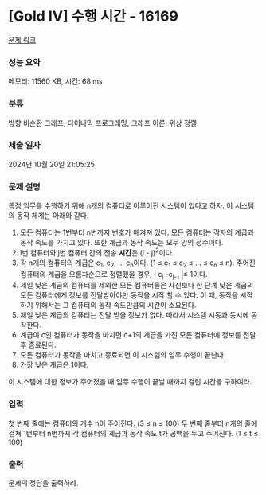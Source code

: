 # [Gold IV] 수행 시간 - 16169 

[문제 링크](https://www.acmicpc.net/problem/16169) 

### 성능 요약

메모리: 11560 KB, 시간: 68 ms

### 분류

방향 비순환 그래프, 다이나믹 프로그래밍, 그래프 이론, 위상 정렬

### 제출 일자

2024년 10월 20일 21:05:25

### 문제 설명

<p>특정 임무를 수행하기 위해 n개의 컴퓨터로 이루어진 시스템이 있다고 하자. 이 시스템의 동작 체계는 아래와 같다.</p>

<ol>
	<li>모든 컴퓨터는 1번부터 n번까지 번호가 매겨져 있다. 모든 컴퓨터는 각자의 계급과 동작 속도를 가지고 있다. 또한 계급과 동작 속도는 모두 양의 정수이다.</li>
	<li>i번 컴퓨터와 j번 컴퓨터 간의 전송 <strong>시간</strong>은 (i - j)<sup>2</sup>이다.</li>
	<li>각 n개의 컴퓨터의 계급은 c<sub>1</sub>, c<sub>2</sub>, … c<sub>n</sub>이다. (1 ≤ c<sub>1</sub> ≤ c<sub>2</sub> ≤ … ≤ c<sub>n</sub> ≤ n). 주어진 컴퓨터의 계급을 오름차순으로 정렬했을 경우, | c<sub>j</sub> -c<sub>j-1</sub> |≤ 1이다. </li>
	<li>제일 낮은 계급의 컴퓨터를 제외한 모든 컴퓨터들은 자신보다 한 단계 낮은 계급의 모든 컴퓨터에게 정보를 전달받아야만 동작을 시작 할 수 있다. 이 때, 동작을 시작하기 위해서는 그 컴퓨터의 동작 속도만큼의 시간이 소요된다.</li>
	<li>제일 낮은 계급의 컴퓨터는 전달 받을 정보가 없다. 따라서 시스템 시동과 동시에 동작한다.</li>
	<li>계급이 c인 컴퓨터가 동작을 마치면 c+1의 계급을 가진 모든 컴퓨터에 정보를 전달 후 종료된다.</li>
	<li>모든 컴퓨터가 동작을 마치고 종료되면 이 시스템의 임무 수행이 끝난다.</li>
	<li>가장 낮은 계급은 1이다.</li>
</ol>

<p>이 시스템에 대한 정보가 주어졌을 때 임무 수행이 끝날 때까지 걸린 시간을 구하여라.</p>

### 입력 

 <p>첫 번째 줄에는 컴퓨터의 개수 n이 주어진다. (3 ≤ n ≤ 100) 두 번째 줄부터 n개의 줄에 걸쳐 1번부터 n번까지 각 컴퓨터의 계급과 동작 속도 t가 공백을 두고 주어진다. (1 ≤ t ≤ 100)</p>

### 출력 

 <p>문제의 정답을 출력하라.</p>

